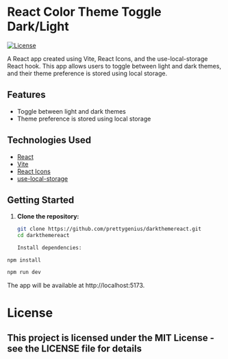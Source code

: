 
# React Color Theme Toggle Dark/Light


[![License](https://img.shields.io/badge/License-MIT-blue.svg)](https://github.com/git/git-scm.com/blob/main/MIT-LICENSE.txt)

A React app created using Vite, React Icons, and the use-local-storage React hook. 
This app allows users to toggle between light and dark themes, and their theme preference is stored using local storage.

## Features

- Toggle between light and dark themes
- Theme preference is stored using local storage

## Technologies Used

- [React](https://reactjs.org/)
- [Vite](https://vitejs.dev/)
- [React Icons](https://react-icons.github.io/react-icons/)
- [use-local-storage](https://github.com/nas5w/use-local-storage)

## Getting Started

1. **Clone the repository:**

   ```bash
   git clone https://github.com/prettygenius/darkthemereact.git
   cd darkthemereact

   Install dependencies:

```
npm install

```

``` bash 
npm run dev
```
The app will be available at http://localhost:5173.

# License
## This project is licensed under the MIT License - see the LICENSE file for details
